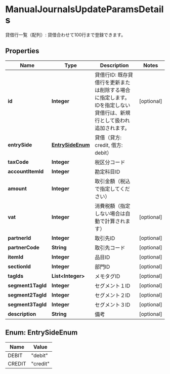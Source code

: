 

# ManualJournalsUpdateParamsDetails

貸借行一覧（配列）: 貸借合わせて100行まで登録できます。
## Properties

Name | Type | Description | Notes
------------ | ------------- | ------------- | -------------
**id** | **Integer** | 貸借行ID: 既存貸借行を更新または削除する場合に指定します。IDを指定しない貸借行は、新規行として扱われ追加されます。 |  [optional]
**entrySide** | [**EntrySideEnum**](#EntrySideEnum) | 貸借（貸方: credit, 借方: debit） | 
**taxCode** | **Integer** | 税区分コード | 
**accountItemId** | **Integer** | 勘定科目ID | 
**amount** | **Integer** | 取引金額（税込で指定してください） | 
**vat** | **Integer** | 消費税額（指定しない場合は自動で計算されます） |  [optional]
**partnerId** | **Integer** | 取引先ID |  [optional]
**partnerCode** | **String** | 取引先コード |  [optional]
**itemId** | **Integer** | 品目ID |  [optional]
**sectionId** | **Integer** | 部門ID |  [optional]
**tagIds** | **List&lt;Integer&gt;** | メモタグID |  [optional]
**segment1TagId** | **Integer** | セグメント１ID |  [optional]
**segment2TagId** | **Integer** | セグメント２ID |  [optional]
**segment3TagId** | **Integer** | セグメント３ID |  [optional]
**description** | **String** | 備考 |  [optional]



## Enum: EntrySideEnum

Name | Value
---- | -----
DEBIT | &quot;debit&quot;
CREDIT | &quot;credit&quot;



